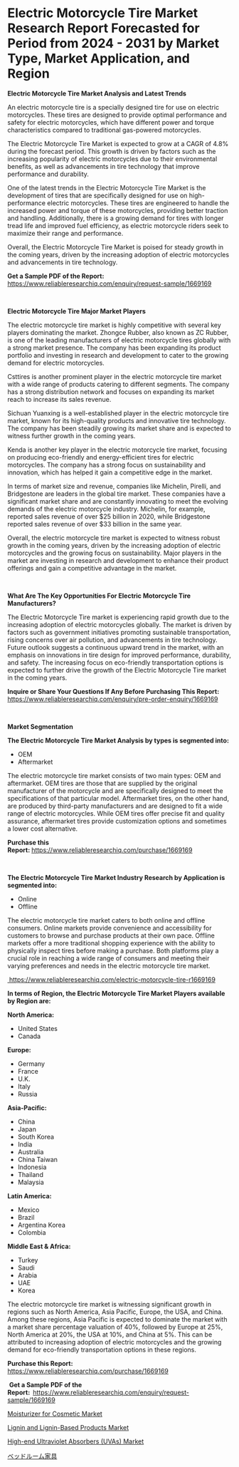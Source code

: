 <p><h1>Electric Motorcycle Tire Market Research Report Forecasted for Period from 2024 -  2031 by Market Type, Market Application, and Region</h1></p><p><strong>Electric Motorcycle Tire Market Analysis and Latest Trends</strong></p>
<p><p>An electric motorcycle tire is a specially designed tire for use on electric motorcycles. These tires are designed to provide optimal performance and safety for electric motorcycles, which have different power and torque characteristics compared to traditional gas-powered motorcycles.</p><p>The Electric Motorcycle Tire Market is expected to grow at a CAGR of 4.8% during the forecast period. This growth is driven by factors such as the increasing popularity of electric motorcycles due to their environmental benefits, as well as advancements in tire technology that improve performance and durability. </p><p>One of the latest trends in the Electric Motorcycle Tire Market is the development of tires that are specifically designed for use on high-performance electric motorcycles. These tires are engineered to handle the increased power and torque of these motorcycles, providing better traction and handling. Additionally, there is a growing demand for tires with longer tread life and improved fuel efficiency, as electric motorcycle riders seek to maximize their range and performance.</p><p>Overall, the Electric Motorcycle Tire Market is poised for steady growth in the coming years, driven by the increasing adoption of electric motorcycles and advancements in tire technology.</p></p>
<p><strong>Get a Sample PDF of the Report:&nbsp;</strong> <a href="https://www.reliableresearchiq.com/enquiry/request-sample/1669169">https://www.reliableresearchiq.com/enquiry/request-sample/1669169</a></p>
<p>&nbsp;</p>
<p><strong>Electric Motorcycle Tire Major Market Players</strong></p>
<p><p>The electric motorcycle tire market is highly competitive with several key players dominating the market. Zhongce Rubber, also known as ZC Rubber, is one of the leading manufacturers of electric motorcycle tires globally with a strong market presence. The company has been expanding its product portfolio and investing in research and development to cater to the growing demand for electric motorcycles.</p><p>Csttires is another prominent player in the electric motorcycle tire market with a wide range of products catering to different segments. The company has a strong distribution network and focuses on expanding its market reach to increase its sales revenue.</p><p>Sichuan Yuanxing is a well-established player in the electric motorcycle tire market, known for its high-quality products and innovative tire technology. The company has been steadily growing its market share and is expected to witness further growth in the coming years.</p><p>Kenda is another key player in the electric motorcycle tire market, focusing on producing eco-friendly and energy-efficient tires for electric motorcycles. The company has a strong focus on sustainability and innovation, which has helped it gain a competitive edge in the market.</p><p>In terms of market size and revenue, companies like Michelin, Pirelli, and Bridgestone are leaders in the global tire market. These companies have a significant market share and are constantly innovating to meet the evolving demands of the electric motorcycle industry. Michelin, for example, reported sales revenue of over $25 billion in 2020, while Bridgestone reported sales revenue of over $33 billion in the same year.</p><p>Overall, the electric motorcycle tire market is expected to witness robust growth in the coming years, driven by the increasing adoption of electric motorcycles and the growing focus on sustainability. Major players in the market are investing in research and development to enhance their product offerings and gain a competitive advantage in the market.</p></p>
<p>&nbsp;</p>
<p><strong>What Are The Key Opportunities For Electric Motorcycle Tire Manufacturers?</strong></p>
<p><p>The Electric Motorcycle Tire market is experiencing rapid growth due to the increasing adoption of electric motorcycles globally. The market is driven by factors such as government initiatives promoting sustainable transportation, rising concerns over air pollution, and advancements in tire technology. Future outlook suggests a continuous upward trend in the market, with an emphasis on innovations in tire design for improved performance, durability, and safety. The increasing focus on eco-friendly transportation options is expected to further drive the growth of the Electric Motorcycle Tire market in the coming years.</p></p>
<p><strong>Inquire or Share Your Questions If Any Before Purchasing This Report:</strong> <a href="https://www.reliableresearchiq.com/enquiry/pre-order-enquiry/1669169">https://www.reliableresearchiq.com/enquiry/pre-order-enquiry/1669169</a></p>
<p>&nbsp;</p>
<p><strong>Market Segmentation</strong></p>
<p><strong>The Electric Motorcycle Tire Market Analysis by types is segmented into:</strong></p>
<p><ul><li>OEM</li><li>Aftermarket</li></ul></p>
<p><p>The electric motorcycle tire market consists of two main types: OEM and aftermarket. OEM tires are those that are supplied by the original manufacturer of the motorcycle and are specifically designed to meet the specifications of that particular model. Aftermarket tires, on the other hand, are produced by third-party manufacturers and are designed to fit a wide range of electric motorcycles. While OEM tires offer precise fit and quality assurance, aftermarket tires provide customization options and sometimes a lower cost alternative.</p></p>
<p><strong>Purchase this Report:&nbsp;</strong><a href="https://www.reliableresearchiq.com/purchase/1669169">https://www.reliableresearchiq.com/purchase/1669169</a></p>
<p>&nbsp;</p>
<p><strong>The Electric Motorcycle Tire Market Industry Research by Application is segmented into:</strong></p>
<p><ul><li>Online</li><li>Offline</li></ul></p>
<p><p>The electric motorcycle tire market caters to both online and offline consumers. Online markets provide convenience and accessibility for customers to browse and purchase products at their own pace. Offline markets offer a more traditional shopping experience with the ability to physically inspect tires before making a purchase. Both platforms play a crucial role in reaching a wide range of consumers and meeting their varying preferences and needs in the electric motorcycle tire market.</p></p>
<p><a href="https://www.reliableresearchiq.com/electric-motorcycle-tire-r1669169">&nbsp;https://www.reliableresearchiq.com/electric-motorcycle-tire-r1669169</a></p>
<p><strong>In terms of Region, the Electric Motorcycle Tire Market Players available by Region are:</strong></p>
<p>
    <p> <strong> North America: </strong>
        <ul>
            <li>United States</li>
            <li>Canada</li>
        </ul>
        </p> 
    <p> <strong> Europe: </strong>
        <ul>
            <li>Germany</li>
            <li>France</li>
            <li>U.K.</li>
            <li>Italy</li>
            <li>Russia</li>
        </ul>
        </p> 
    <p> <strong> Asia-Pacific: </strong>
        <ul>
            <li>China</li>
            <li>Japan</li>
            <li>South Korea</li>
            <li>India</li>
            <li>Australia</li>
            <li>China Taiwan</li>
            <li>Indonesia</li>
            <li>Thailand</li>
            <li>Malaysia</li>
        </ul>
        </p> 
    <p> <strong> Latin America: </strong>
        <ul>
            <li>Mexico</li>
            <li>Brazil</li>
            <li>Argentina Korea</li>
            <li>Colombia</li>
        </ul>
        </p> 
    <p> <strong> Middle East & Africa: </strong>
        <ul>
            <li>Turkey</li>
            <li>Saudi</li>
            <li>Arabia</li>
            <li>UAE</li>
            <li>Korea</li>
        </ul>
    </p>
    </p>
<p><p>The electric motorcycle tire market is witnessing significant growth in regions such as North America, Asia Pacific, Europe, the USA, and China. Among these regions, Asia Pacific is expected to dominate the market with a market share percentage valuation of 40%, followed by Europe at 25%, North America at 20%, the USA at 10%, and China at 5%. This can be attributed to increasing adoption of electric motorcycles and the growing demand for eco-friendly transportation options in these regions.</p></p>
<p><strong>Purchase this Report: </strong><a href="https://www.reliableresearchiq.com/purchase/1669169">https://www.reliableresearchiq.com/purchase/1669169</a></p>
<p>&nbsp;<strong>Get a Sample PDF of the Report:&nbsp;&nbsp;</strong><a href="https://www.reliableresearchiq.com/enquiry/request-sample/1669169">https://www.reliableresearchiq.com/enquiry/request-sample/1669169</a></p>
<p><strong></strong></p>
<p><p><a href="https://www.linkedin.com/pulse/moisturizer-cosmetic-industry-analysis-report-its-market-uklce?trackingId=nh9PoZBc%2Fg66cBzDTxqq8w%3D%3D">Moisturizer for Cosmetic Market</a></p><p><a href="https://www.linkedin.com/pulse/lignin-lignin-based-products-market-share-analysis-growth-vhzce?trackingId=Dtt93kHjcE5yQenQkonGWg%3D%3D">Lignin and Lignin-Based Products Market</a></p><p><a href="https://github.com/nathandecarvalho/Market-Research-Report-List-4/blob/main/high-end-ultraviolet-absorbers-uvas-market.md">High-end Ultraviolet Absorbers (UVAs) Market</a></p><p><a href="https://github.com/mohamedbakry57/Market-Research-Report-List-5/blob/main/96221186355.md">ベッドルーム家具</a></p></p>